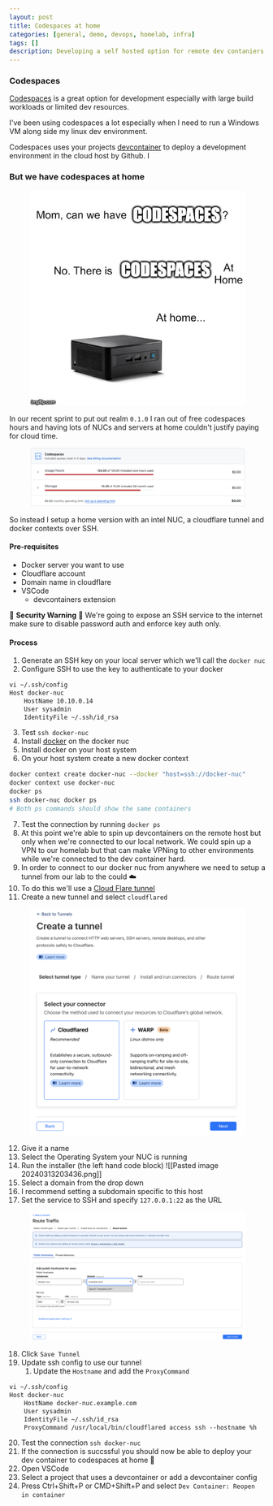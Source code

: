 ```yaml
---
layout: post
title: Codespaces at home 
categories: [general, demo, devops, homelab, infra]
tags: []
description: Developing a self hosted option for remote dev contaniers that can be accessed anywhere.
---
```



### Codespaces

[Codespaces](https://github.com/features/codespaces) is a great option for development especially with large build workloads or limited dev resources.

I've been using codespaces a lot especially when I need to run a Windows VM along side my linux dev environment.

Codespaces uses your projects [devcontainer](https://code.visualstudio.com/docs/devcontainers/tutorial) to deploy a development environment in the cloud host by Github. I

### But we have codespaces at home

<figure class="aligncenter">
    <img src="/assets/png/Pasted image 20240313201022.png" />
</figure>

In our recent sprint to put out realm `0.1.0` I ran out of free codespaces hours and having lots of NUCs and servers at home couldn't justify paying for cloud time.

<figure class="aligncenter">
    <img src="/assets/png/Pasted image 20240313194048.png" />
</figure>


So instead I setup a home version with an intel NUC, a cloudflare tunnel and docker contexts over SSH.

#### Pre-requisites

- Docker server you want to use
- Cloudflare account
- Domain name in cloudflare
- VSCode
	- devcontainers extension

🚨 **Security Warning** 🚨
We're going to expose an SSH service to the internet make sure to disable password auth and enforce key auth only.

#### Process

1. Generate an SSH key on your local server which we'll call the `docker nuc`
2. Configure SSH to use the key to authenticate to your docker 

```
vi ~/.ssh/config
Host docker-nuc
    HostName 10.10.0.14
    User sysadmin
    IdentityFile ~/.ssh/id_rsa
```
3. Test `ssh docker-nuc` 
4. Install [docker](https://docs.docker.com/engine/install/) on the docker nuc
5. Install docker on your host system
6. On your host system create a new docker context

```bash
docker context create docker-nuc --docker "host=ssh://docker-nuc"
docker context use docker-nuc
docker ps
ssh docker-nuc docker ps
# Both ps commands should show the same containers
```

7. Test the connection by running `docker ps`
8. At this point we're able to spin up devcontainers on the remote host but only when we're connected to our local network. We could spin up a VPN to our homelab but that can make VPNing to other environments while we're connected to the dev container hard.
9. In order to connect to our docker nuc from anywhere we need to setup a tunnel from our lab to the could ☁️
10. To do this we'll use a [Cloud Flare tunnel](https://one.dash.cloudflare.com/?to=/:account/access/tunnels)
11. Create a new tunnel and select `cloudflared`

<figure class="aligncenter">
    <img src="/assets/png/Pasted image 20240313203307.png" />
</figure>

12. Give it a name 
13. Select the Operating System your NUC is running
14. Run the installer (the left hand code block)
![[Pasted image 20240313203436.png]]
15. Select a domain from the drop down
16. I recommend setting a subdomain specific to this host
17. Set the service to SSH and specify `127.0.0.1:22` as the URL

<figure class="aligncenter">
    <img src="/assets/png/Pasted image 20240313203637.png" />
</figure>

18. Click `Save Tunnel`
19. Update ssh config  to use our tunnel
	1. Update the `Hostname` and add the `ProxyCommand`

```
vi ~/.ssh/config
Host docker-nuc
    HostName docker-nuc.example.com
    User sysadmin
    IdentityFile ~/.ssh/id_rsa
    ProxyCommand /usr/local/bin/cloudflared access ssh --hostname %h
```

20. Test the connection `ssh docker-nuc`
21. If the connection is succssful you should now be able to deploy your dev container to codespaces at home 🎉 
22. Open VSCode
23. Select a project that uses a devcontainer or add a devcontainer config
24. Press Ctrl+Shift+P or CMD+Shift+P and select `Dev Container: Reopen in container`
